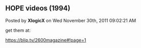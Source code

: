 ## HOPE videos (1994)
Posted by **XlogicX** on Wed November 30th, 2011 09:02:21 AM

get them at:
<!-- m --><a class="postlink" href="https://blip.tv/2600magazine#!page=1">https://blip.tv/2600magazine#!page=1</a><!-- m -->

